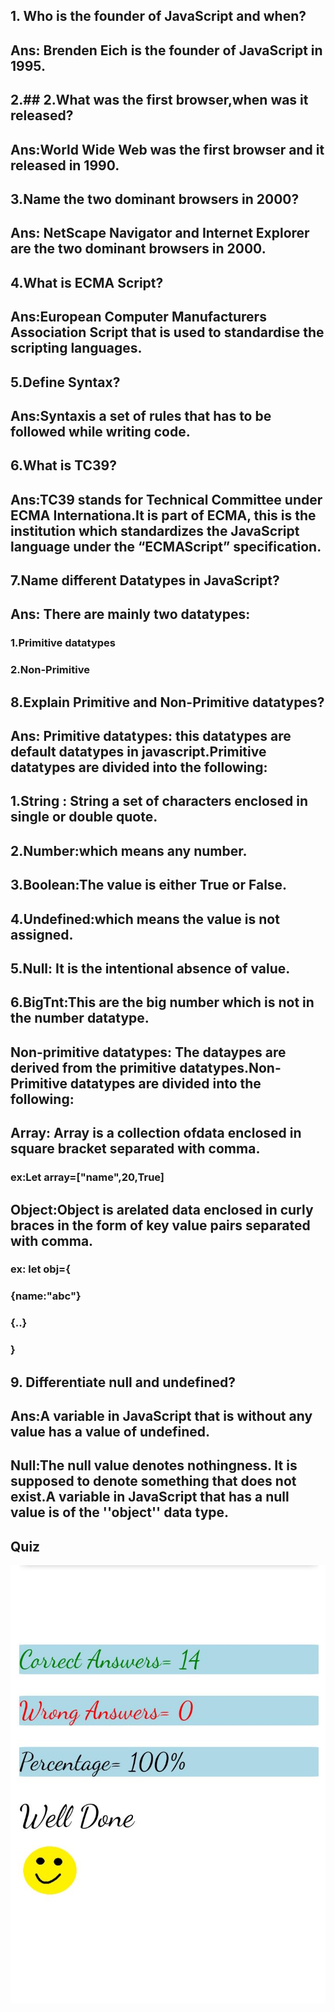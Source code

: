 ## 1. Who is the founder of JavaScript and when?
## Ans: Brenden Eich is the founder of JavaScript in 1995.
## 2.## 2.What was the first browser,when was it released?
## Ans:World Wide Web was the first browser and it released in 1990.

## 3.Name the two dominant browsers in 2000?
## Ans: NetScape Navigator and Internet Explorer are the two dominant browsers in 2000.

## 4.What is ECMA Script?
## Ans:European Computer Manufacturers Association Script that is used to standardise the scripting languages.

## 5.Define Syntax?
## Ans:Syntaxis a set of rules that has to be followed while writing code.

##  6.What is TC39?
## Ans:TC39 stands for Technical Committee under ECMA Internationa.It is part of ECMA, this is the institution which standardizes the JavaScript language under the “ECMAScript” specification. 

##  7.Name different Datatypes in JavaScript?
##  Ans: There are mainly two datatypes:
### 1.Primitive datatypes
### 2.Non-Primitive

## 8.Explain Primitive and Non-Primitive datatypes?
## Ans: Primitive datatypes: this datatypes are default datatypes in javascript.Primitive datatypes are divided into the following:
## 1.String : String a set of characters enclosed in single or double quote.
## 2.Number:which means any number.
## 3.Boolean:The value is either True or False.
## 4.Undefined:which means the value is not assigned.
## 5.Null: It is the intentional absence of value.
## 6.BigTnt:This are the big number which is not in  the number datatype.

## Non-primitive datatypes: The dataypes are derived from the primitive datatypes.Non-Primitive datatypes are divided into the following:
## Array: Array is a collection ofdata enclosed in square bracket separated with comma.
### ex:Let array=["name",20,True]

## Object:Object is arelated data enclosed in curly braces in the form of key value pairs separated with comma.
### ex: let obj={
###            {name:"abc"}
###               {..}
###            }

## 9. Differentiate null and undefined?
## Ans:A variable in JavaScript that is without any value has a value of undefined. 
## Null:The null value denotes nothingness. It is supposed to denote something that does not exist.A variable in JavaScript that has a null value is of the ''object'' data type.

## Quiz

![screenshot](./quiz.jpg)



